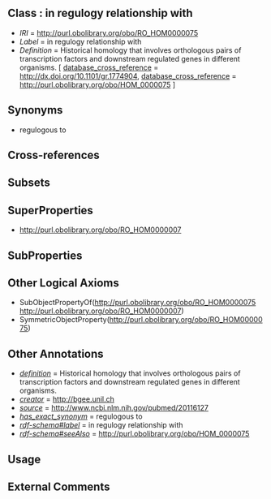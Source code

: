 
## Class : in regulogy relationship with

 * *IRI* = http://purl.obolibrary.org/obo/RO_HOM0000075
 * *Label* = in regulogy relationship with
 * *Definition* = Historical homology that involves orthologous pairs of transcription factors and downstream regulated genes in different organisms. [ [database_cross_reference](../../ef/oboInOwl#hasDbXref.md) = http://dx.doi.org/10.1101/gr.1774904, [database_cross_reference](../../ef/oboInOwl#hasDbXref.md) = http://purl.obolibrary.org/obo/HOM_0000075 ]

## Synonyms

 * regulogous to

## Cross-references


## Subsets


## SuperProperties

 * <http://purl.obolibrary.org/obo/RO_HOM0000007>

## SubProperties


## Other Logical Axioms

 * SubObjectPropertyOf(<http://purl.obolibrary.org/obo/RO_HOM0000075> <http://purl.obolibrary.org/obo/RO_HOM0000007>)
 * SymmetricObjectProperty(<http://purl.obolibrary.org/obo/RO_HOM0000075>)

## Other Annotations

 * *[definition](../../IAO/15/IAO_0000115.md)* = Historical homology that involves orthologous pairs of transcription factors and downstream regulated genes in different organisms.
 * *[creator](../../or/creator.md)* = http://bgee.unil.ch
 * *[source](../../ce/source.md)* = http://www.ncbi.nlm.nih.gov/pubmed/20116127
 * *[has_exact_synonym](../../ym/oboInOwl#hasExactSynonym.md)* = regulogous to
 * *[rdf-schema#label](../../el/rdf-schema#label.md)* = in regulogy relationship with
 * *[rdf-schema#seeAlso](../../so/rdf-schema#seeAlso.md)* = http://purl.obolibrary.org/obo/HOM_0000075

## Usage


## External Comments


